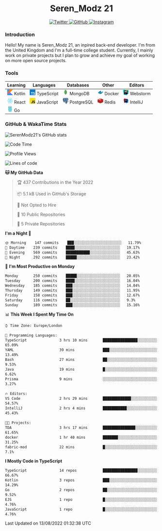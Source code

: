 <div align="center">
  <h1>Seren_Modz 21</h1>
  <a href="https://twitter.com/SerenModz21">
    <img alt="Twitter" src="https://img.shields.io/badge/twitter%20-%231DA1F2.svg?&style=for-the-badge&logo=Twitter&logoColor=white">
  </a>
  <a href="https://github.com/SerenModz21">
    <img alt="GitHub" src="https://img.shields.io/badge/github%20-%23121011.svg?&style=for-the-badge&logo=github&logoColor=white">
  </a>
  <a href="https://www.instagram.com/serenmodz21">
    <img alt="Instagram" src="https://img.shields.io/badge/instagram%20-%23E4405F.svg?&style=for-the-badge&logo=Instagram&logoColor=white">
  </a>
</div>

### Introduction

Hello! My name is Seren_Modz 21, an inpired back-end developer. I'm from the United Kingdom and I'm a full-time college student. Currently, I mainly work on private projects but I plan to grow and achieve my goal of working on more open source projects. 

### Tools

 **Learning**                                        | **Languages**                                               | **Databases**                                               | **Other**                                           | **Editors**                                                  
-----------------------------------------------------|-------------------------------------------------------------|-------------------------------------------------------------|-----------------------------------------------------|--------------------------------------------------------------
 <img width="19px" src="./assets/kotlin.svg"> Kotlin | <img width="19px" src="./assets/typescript.svg"> TypeScript | <img width="19px" src="./assets/mongodb.svg"> MongoDB       | <img width="19px" src="./assets/docker.svg"> Docker | <img width="19px" src="./assets/webstorm.svg"> Webstorm      
 <img width="19px" src="./assets/react.svg"> React   | <img width="19px" src="./assets/javascript.svg"> JavaScript | <img width="19px" src="./assets/postgresql.svg"> PostgreSQL | <img width="19px" src="./assets/redis.svg"> Redis   | <img width="19px" src="./assets/intellij-idea.svg"> IntelliJ
 <img width="19px" src="./assets/go.svg"> Go         |                                                             |                                                             |                                                     |                                                                                                               

### GitHub & WakaTime Stats

![SerenModz21's GitHub stats](https://github-readme-stats.vercel.app/api?username=SerenModz21&show_icons=true&theme=dark)

<!--START_SECTION:waka-->
![Code Time](http://img.shields.io/badge/Code%20Time-1%2C542%20hrs%204%20mins-blue)

![Profile Views](http://img.shields.io/badge/Profile%20Views-1-blue)

![Lines of code](https://img.shields.io/badge/From%20Hello%20World%20I%27ve%20Written-13%20Thousand%20lines%20of%20code-blue)

**🐱 My GitHub Data** 

> 🏆 437 Contributions in the Year 2022
 > 
> 📦 5.1 kB Used in GitHub's Storage 
 > 
> 🚫 Not Opted to Hire
 > 
> 📜 10 Public Repositories 
 > 
> 🔑 5 Private Repositories  
 > 
**I'm a Night 🦉** 

```text
🌞 Morning    147 commits    ███░░░░░░░░░░░░░░░░░░░░░░   11.79% 
🌆 Daytime    239 commits    ████░░░░░░░░░░░░░░░░░░░░░   19.17% 
🌃 Evening    569 commits    ███████████░░░░░░░░░░░░░░   45.63% 
🌙 Night      292 commits    █████░░░░░░░░░░░░░░░░░░░░   23.42%

```
📅 **I'm Most Productive on Monday** 

```text
Monday       250 commits    █████░░░░░░░░░░░░░░░░░░░░   20.05% 
Tuesday      200 commits    ████░░░░░░░░░░░░░░░░░░░░░   16.04% 
Wednesday    185 commits    ███░░░░░░░░░░░░░░░░░░░░░░   14.84% 
Thursday     149 commits    ███░░░░░░░░░░░░░░░░░░░░░░   11.95% 
Friday       158 commits    ███░░░░░░░░░░░░░░░░░░░░░░   12.67% 
Saturday     116 commits    ██░░░░░░░░░░░░░░░░░░░░░░░   9.3% 
Sunday       189 commits    ███░░░░░░░░░░░░░░░░░░░░░░   15.16%

```


📊 **This Week I Spent My Time On** 

```text
⌚︎ Time Zone: Europe/London

💬 Programming Languages: 
TypeScript               3 hrs 10 mins       ████████████████░░░░░░░░░   65.09% 
YAML                     39 mins             ███░░░░░░░░░░░░░░░░░░░░░░   13.49% 
Bash                     27 mins             ██░░░░░░░░░░░░░░░░░░░░░░░   9.53% 
Java                     19 mins             █░░░░░░░░░░░░░░░░░░░░░░░░   6.62% 
Prisma                   9 mins              ░░░░░░░░░░░░░░░░░░░░░░░░░   3.27%

🔥 Editors: 
VS Code                  2 hrs 29 mins       █████████████░░░░░░░░░░░░   54.57% 
IntelliJ                 2 hrs 4 mins        ███████████░░░░░░░░░░░░░░   45.43%

🐱‍💻 Projects: 
TDA                      3 hrs 17 mins       ███████████████░░░░░░░░░░   61.65% 
docker                   1 hr 40 mins        ███████░░░░░░░░░░░░░░░░░░   31.25% 
fabric-mod               22 mins             █░░░░░░░░░░░░░░░░░░░░░░░░   7.1%

```

**I Mostly Code in TypeScript** 

```text
TypeScript               14 repos            ████████████████░░░░░░░░░   66.67% 
Kotlin                   3 repos             ███░░░░░░░░░░░░░░░░░░░░░░   14.29% 
Go                       2 repos             ██░░░░░░░░░░░░░░░░░░░░░░░   9.52% 
EJS                      1 repo              █░░░░░░░░░░░░░░░░░░░░░░░░   4.76% 
JavaScript               1 repo              █░░░░░░░░░░░░░░░░░░░░░░░░   4.76%

```



 Last Updated on 13/08/2022 01:32:38 UTC
<!--END_SECTION:waka-->
